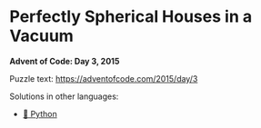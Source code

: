 # Perfectly Spherical Houses in a Vacuum

**Advent of Code: Day 3, 2015**

Puzzle text: https://adventofcode.com/2015/day/3

Solutions in other languages:

- [🐍 Python](../../../../python/2015/03_perfectly_spherical_houses_in_a_vacuum)
